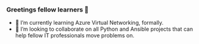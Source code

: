 ### Greetings fellow learners 👋

- 🌱 I’m currently learning Azure Virtual Networking, formally.
- 👯 I’m looking to collaborate on all Python and Ansible projects that can help fellow IT professionals move problems on.
<!--
**mistabe/mistabe** is a ✨ _special_ ✨ repository because its `README.md` (this file) appears on your GitHub profile.

Here are some ideas to get you started:

- 🔭 I’m currently working on ...
- 🌱 I’m currently learning ...
- 👯 I’m looking to collaborate on ...
- 🤔 I’m looking for help with ...
- 💬 Ask me about ...
- 📫 How to reach me: ...
- 😄 Pronouns: ...
- ⚡ Fun fact: ...
-->

